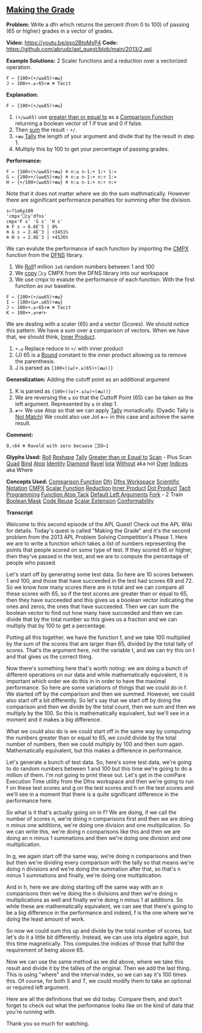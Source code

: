## [Making the Grade](https://problems.tryapl.org/psets/2013.html?goto=P2_Making_The_Grade)

**Problem:** Write a dfn which returns the percent (from 0 to 100) of passing (65 or higher) grades in a vector of grades.

**Video:** https://youtu.be/pxo2BtoMxP4
**Code:** https://github.com/abrudz/apl_quest/blob/main/2013/2.apl

**Example Solutions:**
2 Scaler functions and a reduction over a vectorized operation. 
```APL
F ← {100×(+/⍵≥65)÷≢⍵}
J ← 100×+.≥∘65÷≢ ⍝ Tacit
```

**Explanation:**
```APL
F ← {100×(+/⍵≥65)÷≢⍵}
```

1.  `(+/⍵≥65)` use [greater than or equal to](https://aplwiki.com/wiki/Greater_than_or_Equal_to) as a [Comparison Function](https://aplwiki.com/wiki/Comparison_function) returning a boolean vector of 1 if true and 0 if false. 
2. Then [sum](https://aplwiki.com/wiki/Reduce) the result - `+/`. 
3. `÷≢⍵`  [Tally](https://aplwiki.com/wiki/Tally) the length of your argument and divde that by the result in step 1. 
4. Multiply this by 100 to get your percentage of passing grades. 

**Performance:**
```APL
F ← {100×(+/⍵≥65)÷≢⍵} ⍝ n:≥ n-1:+ 1:÷ 1:×
G ← {100×+/(⍵≥65)÷≢⍵} ⍝ n:≥ n-1:+ n:÷ 1:×
H ← {+/100×(⍵≥65)÷≢⍵} ⍝ n:≥ n-1:+ n:÷ n:×
```
Note that it does not matter where we do the sum mathmatically. However there are siginificant performance penalties for summing after the division.

```APL
s←?1e6⍴100
'cmpx'⎕cy'dfns'
cmpx'F s' 'G s' 'H s'
⍝ F s → 6.6E¯5 | 0%
⍝ G s → 2.4E¯3 | +3451%
⍝ H s → 2.8E¯3 | +4126% 
```
We can evalute the performance of each function by importing the [CMPX](http://dfns.dyalog.com/n_cmpx.htm) function from the [DFNS](http://dfns.dyalog.com/n_contents.htm) library. 
1.  We [Roll](https://aplwiki.com/wiki/Roll)1 million `1e6` random numbers between 1 and 100
2.  We [copy](http://help.dyalog.com/latest/Content/Language/System%20Functions/cy.htm) `⎕cy` CMPX from the DFNS library into our workspace
3.  We use cmpx to evalute the performance of each function. With the first function as our baseline. 
```APL
F ← {100×(+/⍵≥65)÷≢⍵}
I ← {100×(⍵+.≥65)÷≢⍵}
J ← 100×+.≥∘65÷≢ ⍝ Tacit
K ← 100×+.≤÷≢⍤⊢
```

We are dealing with a scaler (65) and a vector (Scores). We should notice this pattern. We have a sum over a comparison of vectors. When we have that, we should think, [Inner Product](https://aplwiki.com/wiki/Inner_Product). 

1.  `+.≥`  Replace reduce in `+/` with inner product
2. (J) 65 is a [Bound](https://aplwiki.com/wiki/Bind) constant to the inner product allowing us to remove the parenthesis.
3. J is parsed as `{100×((⍵(+.≥)65)÷(≢⍵))}`

**Generalization:** Adding the cutoff point as an additional argument
1. K is parsed as `{100×((⍺(+.≤)⍵)÷(≢⍵))}` 
2. We are reversing the `≥` so that the Cuttoff Point (65) can be taken as the left argument. Represented by `⍺` in step 1. 
3. `≢⍤⊢` We use Atop so that we can apply [Tally](https://aplwiki.com/wiki/Tally) monadically. (Dyadic Tally is [Not Match](https://aplwiki.com/wiki/Not_Match)) We could also use Jot `≢∘⊢` in this case and achieve the same result. 


**Comment:** 
```APL
0,⍳64 ⍝ Raveld with zero becuase ⎕IO←1
```

**Glyphs Used:**
[Roll](https://aplwiki.com/wiki/Roll)
[Reshape](https://aplwiki.com/wiki/Reshape)
[Tally](https://aplwiki.com/wiki/Tally)
[Greater than or Equal to](https://aplwiki.com/wiki/Greater_than_or_Equal_to)
[Scan](https://aplwiki.com/wiki/Scan) - Plus Scan
[Quad](https://aplwiki.com/wiki/Quad_name)
[Bind](https://aplwiki.com/wiki/Bind)
[Atop](https://aplwiki.com/wiki/Atop_(operator))
[Identity](https://aplwiki.com/wiki/Identity)
[Diamond](https://aplwiki.com/wiki/Statement_Separator)
[Ravel](https://aplwiki.com/wiki/Ravel)
[Iota](https://aplwiki.com/wiki/Index_Generator)
[Without](https://aplwiki.com/wiki/Without) aka not
[Over](https://aplwiki.com/wiki/Over)
[Indices](https://aplwiki.com/wiki/Indices) aka Where

**Concepts Used:**
[Comparison Function](https://aplwiki.com/wiki/Comparison_function)
[Dfn](https://aplwiki.com/wiki/Dfn)
[Dfns Workspace](https://aplwiki.com/wiki/Dfns_workspace)
[Scientific Notation](https://mastering.dyalog.com/Data-and-Variables.html#data-and-variables-representation-of-numbers)
[CMPX](http://dfns.dyalog.com/n_cmpx.htm)
[Scalar Function](https://aplwiki.com/wiki/Scalar_function)
[Reduction](https://aplwiki.com/wiki/Reduce)
[Inner Product](https://aplwiki.com/wiki/Inner_Product)
[Dot Product](https://en.wikipedia.org/wiki/Dot_product)
[Tacit Programming](https://aplwiki.com/wiki/Tacit_programming)
[Function Atop Tack](https://mastering.dyalog.com/Tacit-Programming.html?highlight=atop#function-atop-tack)
[Default Left Arguments](https://aplwiki.com/wiki/Dfn#Default_left_arguments)
[Fork](https://aplwiki.com/wiki/Train#2-trains) - 2 Train
[Boolean Mask](https://aplwiki.com/wiki/Boolean)
[Code Reuse](https://en.wikipedia.org/wiki/Code_reuse)
[Scalar Extension](https://aplwiki.com/wiki/Scalar_extension)
[Conformability](https://aplwiki.com/wiki/Conformability)

**Transcript**

Welcome to this second episode of the APL Quest! Check out the APL Wiki for details. Today's quest is called "Making the Grade" and it's the second problem from the 2013 APL Problem Solving Competition's Phase 1. Here we are to write a function which takes a list of numbers representing the points that people scored on some type of test. If they scored 65 or higher, then they've passed in the test, and we are to compute the percentage of people who passed. 

Let's start off by generating some test data. So here are 10 scores between 1 and 100, and those that have succeeded in the test had scores 69 and 72. So we know how many scores there are in total and we can compare all these scores with 65, so if the test scores are greater than or equal to 65, then they have succeeded and this gives us a boolean vector indicating the ones and zeros, the ones that have succeeded. Then we can sum the boolean vector to find out how many have succeeded and then we can divide that by the total number so this gives us a fraction and we can multiply that by 100 to get a percentage. 

Putting all this together, we have the function f, and we take 100 multiplied by the sum of the scores that are larger than 65, divided by the total tally of scores. That's the argument here, not the variable t, and we can try this on t and that gives us the correct thing. 

Now there's something here that's worth noting: we are doing a bunch of different operations on our data and while mathematically equivalent, it is important which order we do this in in order to have the maximal performance. So here are some variations of things that we could do in f. We started off by the comparison and then we summed. However, we could also start off a bit differently. So let's say that we start off by doing the comparison and then we divide by the total count, then we sum and then we multiply by the 100. So this is mathematically equivalent, but we'll see in a moment and it makes a big difference. 

What we could also do is we could start off in the same way by computing the numbers greater than or equal to 65, we could divide by the total number of numbers, then we could multiply by 100 and then sum again. Mathematically equivalent, but this makes a difference in performance. 

Let's generate a bunch of test data. So, here's some test data, we're going to do random numbers between 1 and 100 but this time we're going to do a million of them. I'm not going to print these out. Let's get in the comPare Execution Time utility from the Dfns workspace and then we're going to run f on these test scores and g on the test scores and h on the test scores and we'll see in a moment that there is a quite significant difference in the performance here. 

So what is it that's actually going on in f? We are doing, if we call the number of scores n, we're doing n comparisons first and then we are doing n minus one additions, we're doing one division and one multiplication. So we can write this, we're doing n comparisons like this and then we are doing an n minus 1 summations and then we're doing one division and one multiplication. 

In g, we again start off the same way, we're doing n comparisons and then but then we're dividing every comparison with the tally so that means we're doing n divisions and we're doing the summation after that, so that's n minus 1 summations and finally, we're doing one multiplication. 

And in h, here we are doing starting off the same way with an n comparisons then we're doing the n divisions and then we're doing n multiplications as well and finally we're doing n minus 1 at additions. So while these are mathematically equivalent, we can see that there's going to be a big difference in the performance and indeed, f is the one where we're doing the least amount of work. 

So now we could sum this up and divide by the total number of scores, but let's do it a little bit differently. Instead, we can use iota algebra again, but this time magnetically. This computes the indices of those that fulfill the requirement of being above 65.

Now we can use the same method as we did above, where we take this result and divide it by the tallies of the original. Then we add the last thing. This is using "where" and the interval index, so we can say it's 100 times this. Of course, for both S and T, we could modify them to take an optional or required left argument.

Here are all the definitions that we did today. Compare them, and don't forget to check out what the performance looks like on the kind of data that you're running with.

Thank you so much for watching.



